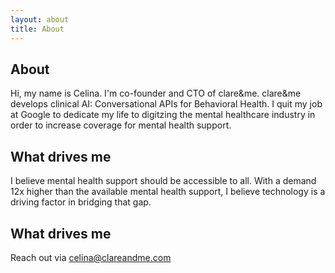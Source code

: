 ```yaml
---
layout: about
title: About
---
```


## About

Hi, my name is Celina. I'm co-founder and CTO of clare&me. clare&me develops clinical AI: Conversational APIs for Behavioral Health.
I quit my job at Google to dedicate my life to digitzing the mental healthcare industry in order to increase coverage for mental health support.

## What drives me

I believe mental health support should be accessible to all. With a demand 12x higher than the available mental health support, I believe technology is a driving factor in bridging that gap.

## What drives me
Reach out via celina@clareandme.com
